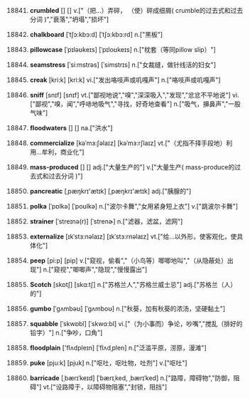 18841. **crumbled**
[]  []
v.["（把…）弄碎， （使）碎成细屑( crumble的过去式和过去分词 )","衰落","坍塌","损坏"]  

18842. **chalkboard**
[ˈtʃɔ:kbɔ:d]  [ˈtʃɔ:kbɔ:rd]
n.["黑板"]  

18843. **pillowcase**
[ˈpɪləʊkeɪs]  [ˈpɪloʊkeɪs]
n.["枕套（等同pillow slip）"]  

18844. **seamstress**
[ˈsi:mstrəs]  [ˈsimstrɪs]
n.["女裁缝，做针线活的妇女"]  

18845. **creak**
[kri:k]  [kri:k]
vi.["发出咯吱声或叽嘎声"]  n.["咯吱声或叽嘎声"]  

18846. **sniff**
[snɪf]  [snɪf]
vt.["鄙视地说","嗅","深深吸入","发现","忿忿不平地说"]  vi.["鄙视","嗅，闻","呼哧地吸气","寻找，好奇地查看"]  n.["吸气，擤鼻声","一股气味"]  

18847. **floodwaters**
[]  []
na.["洪水"]  

18848. **commercialize**
[kəˈmɜ:ʃəlaɪz]  [kəˈmɜ:rʃlaɪz]
vt.["（尤指不择手段地）利用…牟利，商业化"]  

18849. **mass-produced**
[]  []
adj.["大量生产的"]  v.["大量生产( mass-produce的过去式和过去分词 )"]  

18850. **pancreatic**
[ˌpæŋkrɪ'ætɪk]  [ˌpæŋkrɪ'ætɪk]
adj.["胰腺的"]  

18851. **polka**
[ˈpɒlkə]  [ˈpoʊlkə]
n.["波尔卡舞","女用紧身短上衣"]  v.["跳波尔卡舞"]  

18852. **strainer**
[ˈstreɪnə(r)]  [ˈstrenɚ]
n.["滤器，滤盆，滤网"]  

18853. **externalize**
[ɪkˈstɜ:nəlaɪz]  [ɪkˈstɜ:rnəlaɪz]
vt.["给…以外形，使客观化，使具体化"]  

18854. **peep**
[pi:p]  [pip]
v.["窥视，偷看","（小鸟等）唧唧地叫","（从隐蔽处）出现"]  n.["窥视","唧唧声","隐现","慢慢露出"]  

18855. **Scotch**
[skɒtʃ]  [skɑ:tʃ]
n.["苏格兰人","苏格兰威士忌"]  adj.["苏格兰（人）的"]  

18856. **gumbo**
[ˈgʌmbəʊ]  [ˈgʌmboʊ]
n.["秋葵，加有秋葵的浓汤，坚硬黏土"]  

18857. **squabble**
[ˈskwɒbl]  [ˈskwɑ:bl]
vi.["（为小事而）争论，吵嘴","搅乱（排好的铅字）"]  n.["争吵，口角"]  

18858. **floodplain**
['flʌdpleɪn]  [ˈflʌdˌplen]
n.["泛滥平原，涝原，漫滩"]  

18859. **puke**
[pju:k]  [pjuk]
n.["呕吐，呕吐物，吐剂"]  v.["呕吐"]  

18860. **barricade**
[ˌbærɪˈkeɪd]  [ˈbærɪˌked, ˌbærɪˈked]
n.["路障，障碍物","防御，阻碍"]  vt.["设路障于，以障碍物阻塞","封锁，阻挡"]  

